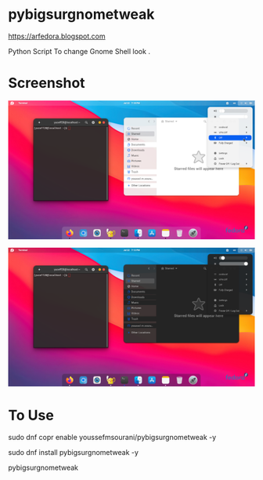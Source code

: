 # pybigsurgnometweak

https://arfedora.blogspot.com

Python Script To change Gnome Shell look .


# Screenshot

![Alt text](https://raw.githubusercontent.com/yucefsourani/pybigsurgnometweak/master/Screenshot1.png "Screenshot")

![Alt text](https://raw.githubusercontent.com/yucefsourani/pybigsurgnometweak/master/Screenshot2.png "Screenshot")


# To Use

   sudo dnf copr enable youssefmsourani/pybigsurgnometweak -y
 
   sudo dnf install pybigsurgnometweak  -y
 
   pybigsurgnometweak

